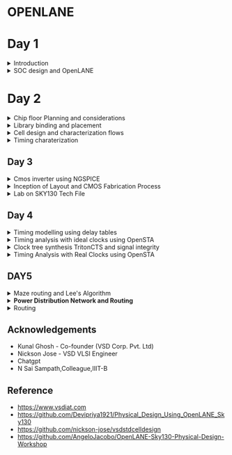 # OPENLANE
# Day 1

<details>
  <summary>
    Introduction
  </summary>
**RISC-V Architecture**

RISC-V is an open-source instruction set architecture (ISA) designed for use in computer processors. It's named after the five "RISC" principles: Reduced Instruction Set Computing. Unlike proprietary ISAs like x86 (used by Intel and AMD) and ARM (used by various companies, including Apple and Qualcomm), RISC-V is open and freely available for anyone to use, modify, and implement. So C program will compile into assembly language and then converted into binary format. This binary will execute on the layout itself.

RISC-V is a versatile and open ISA that has the potential to disrupt the semiconductor industry by democratizing processor design and enabling a wide range of applications. Its openness, simplicity, and flexibility make it an attractive choice for both industry professionals and educational institutions. 




**Simplified RTL2GDS flow**


![rtlflow](https://github.com/IIITB-ARUL/OPENLANE/assets/140998631/7aee3c43-cf1c-407b-83a0-f60aedbecfa3)

**Synthesis**- Synthesis translates the design RTL into circuits made out of components from standard cell library.Here the high level HDL code is converted into gatelevel netlist.Gatelevel netlist is the functional equivalent of RTL.

Example:

```
always @(posedge clk)
  if(c)
    q<=a;
  else
    q<=b;
```
The synthesization of the above verilog code is

![synthesis](https://github.com/IIITB-ARUL/OPENLANE/assets/140998631/7b9bc10f-6d91-4497-b9e7-f0e19733d117)

**Standard Cells**-These are the building blocks of the standard cell library.These are pre-designed, pre-characterized, and pre-verified collections of logic gates and flip-flops that can be used as building blocks for creating digital logic circuits.These are available in different sizes and different flavours  to accommodate different design requirements.

These cells have regulaar layout which has fixed height whereas the width is a discrete variable.Each cell has different models or views which are utilized by  the EDA tools.One of the views is liberty view which consists  of delay model,power model,etc.



![stdcell](https://github.com/IIITB-ARUL/OPENLANE/assets/140998631/3108e86e-741e-43c6-8f20-4260bfb168a7)





**Floor Planning**-The main obejective of floor planning is to plan silicon area and robust power distribution.Floorplanning sets the foundation for subsequent steps in the physical design process, such as placement and routing.
Floorplanning includes the allocation of input and output pads or pins, ensuring that they are accessible for external connections and follow design rules, such as avoiding signal contention.

**Macro Floor Planning**-Macro floorplanning focuses specifically on the placement and arrangement of large functional blocks or macros within the chip. Macros are predefined, often complex modules or IP blocks.

**Chip Floor Planning**-Chip floorplanning involves the placement of all components and functional blocks on the entire semiconductor chip, from the highest hierarchy down to the individual standard cells.

**Placement**-Placement involves determining the specific locations and orientations of all the individual components, such as standard cells, macros, I/O pads, and other functional blocks, within the semiconductor chip's layout.
Components has to be placed close to each other to reduce interconnect delay to enable successful routing.

*Gobal Placement*

Here components are positoned optimally.Cells may overlap and also can go offrows.

*Detailed Placement*

Here the positions are obtained form the positions achieved by the global placement and altered minimally.

**Clock tree synthesis**-Its primary purpose is to create a well-structured and efficient clock distribution network throughout the chip. The clock tree ensures that clock signals reach all the sequential elements (e.g., flip-flops) with minimal skew, jitter, and power consumption.
>clock source - roots,clock elements - leaves.


**Routing**-Routing is a fundamental step in the physical design of integrated circuits (ICs) that follows placement and is responsible for creating the physical connections between various components, such as standard cells, macros, and I/O pads, on the semiconductor chip. Routing aims to establish the pathways for both the signal and power/ground nets, ensuring that signals can flow correctly between different parts of the chip while adhering to design constraints and rules.

**Physical verification**-Physical verification, also known as design rule checking (DRC) and layout versus schematic (LVS) checking, is concerned with the correctness and manufacturability of the physical layout of the IC. It involves ensuring that the layout adheres to the design rules and constraints of the semiconductor fabrication process. 

**Timing verification**-Timing verification is concerned with the performance and functionality of the IC with respect to timing requirements. It ensures that the design meets specified timing constraints and operates correctly under various conditions. 

**Sign-off**-Sign-off involves a comprehensive set of checks, analyses, and reviews to ensure that the design meets all specifications, performance targets, and manufacturing requirements. 

**GDSII File  Generation**-Once the layout is verified and passes all checks, the final step is to generate the GDSII file format, which represents the complete physical layout of the chip. The GDSII file contains the geometric information necessary for fabrication, including the shapes, layers, masks, and other relevant details.

</details>



<details>
  <summary>
    SOC design and OpenLANE
  </summary>
  

**OpenLane and Strive chipsets**

OpenLane is an open-source digital ASIC (Application-Specific Integrated Circuit) design flow and toolchain that helps engineers and designers automate the process of designing and manufacturing custom integrated circuits. It is primarily used for creating semiconductor chips for various applications, such as microprocessors, memory chips, and custom ASICs.

![strivefamily](https://github.com/IIITB-ARUL/OPENLANE/assets/140998631/1e821aee-b987-4814-ad00-0d77c7689140)


**OpenLane ASIC Flow**

![olasicflow](https://github.com/IIITB-ARUL/OPENLANE/assets/140998631/bcc8a481-0fd8-49ff-819b-645db677e6b4)



**OpenLane Installation**

**Installation of dependencies**

```
sudo apt-get update
sudo apt-get upgrade
sudo apt install -y build-essential python3 python3-venv python3-pip make git
```

**Docker Installation**

```
sudo apt install apt-transport-https ca-certificates curl software-properties-common
curl -fsSL https://download.docker.com/linux/ubuntu/gpg | sudo gpg --dearmor -o /usr/share/keyrings/docker-archive-keyring.gpg

echo "deb [arch=amd64 signed-by=/usr/share/keyrings/docker-archive-keyring.gpg] https://download.docker.com/linux/ubuntu $(lsb_release -cs) stable" | sudo tee /etc/apt/sources.list.d/docker.list > /dev/null

sudo apt update
sudo apt install docker-ce docker-ce-cli containerd.io
sudo docker run hello-world

sudo groupadd docker
sudo usermod -aG docker $USER
sudo reboot 


# Check for installation
sudo docker run hello-world
```

**Installation of OpenLane**

```
cd $HOME
git clone https://github.com/The-OpenROAD-Project/OpenLane --recurse-submodules 
cd OpenLane
make
make test
cd /home/arulvignesh/OpenLane/designs/ci
cp -r * ../
```  

**Synthesis in OpenLane**

```
cd ~/OpenLane
make mount
./flow.tcl -interactive
package require openlane 0.9
prep -design picorv32a
run_synthesis

```

Synthesis statistics:

![reports](https://github.com/IIITB-ARUL/OPENLANE/assets/140998631/5ac46367-4731-4aa2-93cb-49f361b43bd1)



>Flop ratio = Number of D Flip flops/total Number of cells    =  1596/10104   = 0.1579

            
             


             
</details>




# Day 2

<details>
  <summary>
    Chip floor Planning and considerations
  </summary>

**Width and height of core and die**-Core is where the logic blocks are placed and this seats at the center of the die. The width and height depends on dimensions of each standard cells on the netlist. **Utilization factor is (area occupied by netlist)/(total area of the core)**. In practical scenario, utilization factor is 0.5 to 0.6. This is space occupied by netlist only, the remaining space is for routing and more additional cells. **Aspect ratio is (height)/(width)** of core, so only aspect ratio of 1 will produce a square core shape.

**Preplaced Cells**-These are reusable complex logicblocks or modules or IPs or macros that is already implemented (memory, clock-gating cell, mux, comparator...) . The placement on the core is user-defined and must be done before placement and routing (thus preplaced cells). The automated place and route tools will not be able to touch and move these preplaced cells so this must be very well defined

**Decoupling capacitors**-During a logic state change an increased demand on current behavior happens. Resistance in a non-idea circuit means there are multiple voltage drops betwen the supply and logic circuit.

>Noise Margin : voltages should be inside a logic margin value (NM_l or NM_h) do be detected as 0 or 1, respectively. Voltage drops can affect the result for the logic outcome (undefined region). Decoupling capacitors are placed next to the preplaced cells to prevent the voltage drops during transition.


![decap](https://github.com/IIITB-ARUL/Physical_design_using_OPENLANE/assets/140998631/2df18d9c-f43a-49f4-8703-1ca9e025ea62)



**Power Planning**-Power Planning Decoupling capactor for sourcing logic blocks with enough current is not feasible to be applied all over the chip but only on the critical elements (preplaced complex logicblocks). Large number of elements switching to logic 0 might cause ground bounce due to large amount of current that needs to be sink at the same time, and switcing to logic 1 might cause voltage droop due to not enough current from the powersource to source needed current of all elements. Ground bounce and voltage droop might cause the voltage to not be within the noise margin range. The solution is to have multiple powersource taps (power mesh) where elements can source current from the nearest VDD and sink current to the nearest VSS tap. This is the reason why most chips have multiple powersource pins.



**Pin placement**-Taking into account the inputs, outputs and preplaced cells, the netlist is defined (via VHDL/Verilog).
Normally input and output pins are placed at opposite sides of the core.
Pin placement also depends on where the logic blocks are placed - this requires a full understanding of the design.
The communication ("handshake") between frontend team (that defined the network connectivity) and backend team (that defines the pin placement) is also critical.
Clock ports are bigger in size, as the clock drives the flip flops and require more current/less resistance.



Floorplan envrionment variables or switches:

    FP_CORE_UTIL - floorplan core utilisation
    FP_ASPECT_RATIO - floorplan aspect ratio
    FP_CORE_MARGIN - Core to die margin area
    FP_IO_MODE - defines pin configurations (1 = equidistant/0 = not equidistant)
    FP_CORE_VMETAL - vertical metal layer
    FP_CORE_HMETAL - horizontal metal layer


![floorplan](https://github.com/IIITB-ARUL/Physical_design_using_OPENLANE/assets/140998631/fbd35697-9616-4dfe-b014-db930b7e1138)



**Lab**

**Run floorplan on OpenLane:** `% run_floorplan`


Floorplan envrionment variables or switches:

    FP_CORE_UTIL - floorplan core utilisation
    FP_ASPECT_RATIO - floorplan aspect ratio
    FP_CORE_MARGIN - Core to die margin area
    FP_IO_MODE - defines pin configurations (1 = equidistant/0 = not equidistant)
    FP_CORE_VMETAL - vertical metal layer
    FP_CORE_HMETAL - horizontal metal layer

 
**Check the results.** The output of this stage is `runs/[date]/results/floorplan/picorv32.def` which is a [design exchange format](https://teamvlsi.com/2020/08/def-file-in-vlsi-design-exchange.html), containing the die area and positions. 
```
...........
DESIGN picorv32a ;
UNITS DISTANCE MICRONS 1000 ;
DIEAREA ( 0 0 ) ( 660685 671405 ) ;
............
```
The die area here is in database units and 1 micron is equivalent to 1000 database units. **Thus area of the die is (660685/1000)microns\*(671405/1000)microns = 443587 microns squared.** 

**View the layout on magic**. Open def file using `magic`:  

```
magic -T /home/arulvignesh/OpenLane/vsdstdcelldesign/libs/sky130A.tech lef read tmp/merged.nom.lef def read results/floorplan/picorv32a.def &

```
![floorplan1](https://github.com/IIITB-ARUL/Physical_design_using_OPENLANE/assets/140998631/601facbc-1d47-4f34-9b93-2c7344326bf4)
![floorplan2](https://github.com/IIITB-ARUL/Physical_design_using_OPENLANE/assets/140998631/d079cbf6-7966-4366-8002-e2f99b30c7ad)
![floorplan](https://github.com/IIITB-ARUL/Physical_design_using_OPENLANE/assets/140998631/9a94d940-f61a-461c-abe2-b2a73fe8b450)

To center the view, press "s" to select whole die then press "v" to center the view. Point the cursor to a cell then press "s" to select it, zoom into it by pressing 'z". Type "what" in `tkcon` to display information of selected object. These objects might be IO pin, decap cell, or well taps as shown below.  


![floorplan3](https://github.com/IIITB-ARUL/Physical_design_using_OPENLANE/assets/140998631/818c9f05-993e-4a6c-aafa-9ba96a1a5899)

</details>
<details>
  <summary>
    Library binding and placement
  </summary>


**Placement**

First we need to bind the netlist with physical cells. We have shapes for OR, AND and every cell for pratice purpose. But in reality we dont have such shapes, we have give an physical dimensions like rectangles or squares weight and width. This information is given in libs and lefs. Now we place these cells in our design by initilaising it.

![placement1](https://github.com/IIITB-ARUL/Physical_design_using_OPENLANE/assets/140998631/0cb284b4-ecec-45f2-8d07-dae5ab220739)
![placement2](https://github.com/IIITB-ARUL/Physical_design_using_OPENLANE/assets/140998631/d2126daf-d80d-4583-9c8a-d0dfd382dc14)



**Optimization**

The next step is placement. Once we initial the design, the logic cells in netlist in its physical dimisoins is placed on the floorplan. Placement is perfomed in 2 stages:

Global Placement: Cells will be placed randomly in optimal positions which may not be legal and cells may overlap. Optimization is done through reduction of half parameter wire length. Detailed Placement: It alters the position of cells post global placement so as to legalise them. Legalisation of cells is important from timing point of view.

Optimization is stage where we estimate the lenght and capictance, based on that we add buffers. Ideally, Optimization is done for better timing.

![placement3](https://github.com/IIITB-ARUL/Physical_design_using_OPENLANE/assets/140998631/d3f85659-9c29-4df4-bf4d-89016cc08b80)


**Run placement:** `% run_placement`. This commmand is a wrapper which does global placement (performed by RePlace tool), Optimization (by Resier tool), and detailed placement (by OpenDP tool). It displays hundreds of iterations displaying HPWL and OVFL. The algorithm is said to be converging if the overflow is decreasing. It also checks the legality. 

**View the output of this stage**. The output of this stage is `runs/[date]/results/placement/picorv32a.placement.def.` To see actual layout after placement, open def file using `magic`:  

```
magic -T /home/arulvignesh/Openlane/vsdstdcelldesign/libs/sky130A.tech lef read tmp/merged.nom.lef def read results/placement/picorv32.def &
```
![placementOL](https://github.com/IIITB-ARUL/Physical_design_using_OPENLANE/assets/140998631/86cd041a-7df4-4730-829e-4bb8d4646fbe)

![placementOL1](https://github.com/IIITB-ARUL/Physical_design_using_OPENLANE/assets/140998631/a3289db5-185c-43ba-a36d-0e63682e6363)
![placementOL2](https://github.com/IIITB-ARUL/Physical_design_using_OPENLANE/assets/140998631/c9c5e61e-5675-4984-9b0f-ab283bc5e71e)


</details>

<details>
  <summary>
    Cell design and characterization flows
  </summary>

**Library Characterization:**
Of all RTL-to-GDSII stages, one common thing that the EDA tool always need is data from the library of gates which keeps all standards cells (and, or, buffer gates,...), macros, IPs, decaps, etc. Same cells might have different flavors inside the library (different sizes, delays, threshold voltage). Bigger cell sizes means bigger drive strength to drive longer and thicker wires. Bigger threshold voltage (due to bigger size) will take more time to switch(slower clock) than those with smaller threshold voltage.  

A single cell needs to go through the cell design flow. The inputs to make a single cell comes from the foundry Process Design Kits:
 - DRC & LVS Rules = tech files and poly subtrate paramters (CUSTOME LAYOUT COURSE)
 - SPICE Models  = Threshold, linear regions, saturation region equations with added foundry parameters. Including NMOS and PMOS parameteres (Ciruit Deisgn and Spice simulation Course)
 - User defined Spec = Cell height (separation between power and ground rail), Cell width (depends on drive strength), supply voltage, metal layer requirement (which metal layer the cell needs to work)

The library cell developer must adhere to the rules given on the inputs so that when the cell is used on a real design, there will be no errors. Next is design the library cell:
1. Design the circuit function (Output: circuit design language (CDL))
2. Model the pmos and nmos that meets input library requirement
3. Layout the design using Euler's path and sticky diagram to produce best area. This can be done on `magic` layout tool.The outputs are:
   - GDSII (layout file)
   - LEF (defines the width and height of cell)
   - extract spice netlist .cir (parasitics of each element of cell: resistance, capacitance)
 Afte design is characterization using GUNA software, where the outputs are timing, noise, and power characterization.

</details>
<details>
  <summary>
    Timing charaterization
  </summary>


  ### Timing characterisation

In standard cell characterisation, One of the classification of libs is timing characterisation.

Timing defintion | Value
------------ | -------------
slew_low_rise_thr  | 20% value
slew_high_rise_thr |  80% value
slew_low_fall_thr | 20% value
slew_high_fall_thr | 80% value
in_rise_thr | 50% value
in_fall_thr | 50% value
out_rise_thr | 50% value
out_fall_thr | 50% value

### Propagation Delay and Transition Time

#### Propagation Delay:
The time difference between when the transitional input reaches 50% of its final value and when the output reaches 50% of its final value. Poor choice of threshold values lead to negative delay values. Even thought you have taken good threshold values, sometimes depending upon how good or bad the slew, the dealy might be still +ve or -ve.

```
Propagation delay = time(out_thr) - time(in_thr)
```
#### Transition Time:

The time it takes the signal to move between states is the transition time , where the time is measured between 10% and 90% or 20% to 80% of the signal levels.

```
Rise transition time = time(slew_high_rise_thr) - time (slew_low_rise_thr)

Low transition time = time(slew_high_fall_thr) - time (slew_low_fall_thr)
```


</details>

## Day 3
<details>
  <summary>
    Cmos inverter using NGSPICE
  </summary>


 Configurations on OpenLANE can be changed on the flight. For example, to change IO_mode to be not equidistant, use `% set ::env(FP_IO_MODE) 2;` on OpenLANE. The IO pins will not be equidistant on mode 2 (default of 1). Run floorplan again via `% run_floorplan` and view the def layout on magic. However, changing the configuration on the fly will not change the `runs/config.tcl`, the configuration will only be available on the current session. To echo current value of variable: `echo $::env(FP_IO_MODE)`


### Designing a Library Cell:
1. SPICE deck = component connectivity (basically a netlist) of the CMOS inverter.
2. SPICE deck values = value for W/L (0.375u/0.25u means width is 375nm and lengthis 250nm). PMOS should be wider in width(2x or 3x) than NMOS. The gate and supply voltages are normally a multiple of length (in the example, gate voltage can be 2.5V)  
3. Add nodes to surround each component and name it. This will be used in SPICE to identify a component.    

**Notes:**
 - Width is the length of source and drain. Length is the distance between source and drain
 - PMOS' hole carrier is slower than NMOS' electron carrier mobility, so to match the rise and fall time PMOS must be thicker (less resistance thus higher mobility) than NMOS  
 - A good refresher on MOSFETS and CMOS [is this video](https://www.youtube.com/watch?v=oSrUsM0hoPs) and [this site.](http://courseware.ee.calpoly.edu/~dbraun/courses/ee307/F02/02_Shelley/Section2_BasilShelley.htm)

### SPICE Deck Netlist Description:  

![cmos](https://github.com/IIITB-ARUL/Physical_design_using_OPENLANE/assets/140998631/f4353e82-90e6-42c7-b778-e234674dd365)

**Notes:**
 - Syntax for the PMOS and NMOS descriptiom:
     - `[component name] [drain] [gate] [source] [substrate] [transistor type] W=[width] L=[length]`
 - All components are described based on nodes and its values
 - `.op` is the start of SPICE simulation operation where Vin will be sweep from 0 to 2.5 with 0.5 steps
 - `tsmc_025um_model.mod` is the model file containing the technological parameters for the 0.25um NMOS and PMOS
The steps to simulate in SPICE:
```
source [filename].cir
run
setplot 
dc1 
plot out vs in 
```  

### SPICE Analysis for Switching Threshold and Propagation Delay:
CMOS robustness depends on:  

1. Switching threshold = Vin is equal to Vout. This the point where both PMOS and NMOS is in saturation or kind of turned on, and leakage current is high. If PMOS is thicker than NMOS, the CMOS will have higher switching threshold (1.2V vs 1V) while threshold will be lower when NMOS becomes thicker.

2. Propagation delay = rise or fall delay

DC transfer analysis is used for finding switching threshold. SPICE DC analysis below uses DC input of 2.5V. Simulation operation is DC sweep from 0V to 2.5V by 0.05V steps:
```
Vin in 0 2.5
*** Simulation Command ***
.op
.dc Vin 0 2.5 0.05
```  
Below is the result of SPICE simulation for DC analysis, the line intersection is the switching threshold:  

![cmos1](https://github.com/IIITB-ARUL/Physical_design_using_OPENLANE/assets/140998631/e1a3308c-d13f-4d81-a143-8aacb7756c0d)




Meanwhile, transient analysis is used for finding propagation delay. SPICE transient analysis uses pulse input: 
1. starts at 0V
2. ends at 2.5V
3. starts at time 0
4. rise time of 10ps
5. fall time of 10ps
6. pulse-width of 1ns
7. period of 2ns  

![cmos2](https://github.com/IIITB-ARUL/Physical_design_using_OPENLANE/assets/140998631/a63347c5-75d4-49e9-af26-db8fa98bce28)

The simulation operation has 10ps step and ends at 4ns:  

```
Vin in 0 0 pulse 0 2.5 0 10p 10p 1n 2n 
*** Simulation Command ***
.op
.tran 10p 4n
```  
Below is the result of SPICE simulation for transient analysis:

![cmos3](https://github.com/IIITB-ARUL/Physical_design_using_OPENLANE/assets/140998631/a42e7ef4-f5c2-4718-985f-a2fb4ad1dddf)

























</details>


<details>
  <summary>
Inception of Layout and CMOS Fabrication Process  </summary>














 ### CMOS Fabrication Process (16-Mask CMOS Process):  
 **1. Selecting a substrate** = Layer where the IC is fabricated. Most commonly used is P-type substrate  
 **2. Creating active region for transistor** = Separate the transistor regions using SiO2 as isolation
  - Mask 1 = Covers the photoresist layer that must not be etched away (protects the two transistor active regions)
  - Photoresist layer = Can be etched away via UV light  
  - Si3N4 layer = Protection layer to prevent SiO2 layer to grow during oxidation (oxidation furnace)  
  - SiO2 layer = Grows during oxidation (LOCOS = Local Oxidation of Silicon) and will act as isolation regions between transistors or active regions  
  
![cmos4](https://github.com/IIITB-ARUL/Physical_design_using_OPENLANE/assets/140998631/6d201027-5edb-42fb-b559-a59b9d2d10a4)

 **3. N-Well and P-Well Fabrication** = Fabricate the substrate needed by PMOS (N-Well) and NMOS (P-Well)  
  - Phosporus (5 valence electron) is used to form N-well  
  - Boron (3 valence electron) is used to form P-Well.  
  - Mask 2 protects the N-Well (PMOS side) while P-Well (NMOS side) is being fabricated then Mask 3 while N-Well (PMOS side) is being fabricated
   
![cmos5](https://github.com/IIITB-ARUL/Physical_design_using_OPENLANE/assets/140998631/3cb7d833-3002-41de-8885-a1b9990a0106)

 **4. Formation of Gate** = Gate fabrication affects threshold voltage. Factors affecting threshold voltage includes:    
 
![cmos6](https://github.com/IIITB-ARUL/Physical_design_using_OPENLANE/assets/140998631/08192c17-df5a-4513-95fe-b42ba36b3622)

Main parameters are:
  - Doping Concentration = Controlled by ion implantation (Mask 4 for Boron implantation in NMOS P-Well and Mask 5 for Arsenic implantation in PMOS N-Well)
  - Oxide capacitance = Controlled by oxide thickness  (SiO2 layer is removed then rebuilt to the desire thickness)  
  
 Mask 6 is for gate formation using polysilicon layer.
 
![cmos7](https://github.com/IIITB-ARUL/Physical_design_using_OPENLANE/assets/140998631/49de0092-8946-4db6-a98a-daeedaa8b8ff)
**5. Lightly Doped Drain formation** = Before forming the source and drain layer, lightly doped impurity is added: 
 - Mask 7 for N- implantation (lightly doped N-type) for NMOS 
 - Mask 8 for P- implantation (lightly doped P-type) for PMOS.  
Heavily doped impurity (N+ for NMOS and P+ for PMOS) is for the actual source and drain but the lightly doped impurity will help maintain spacing between the source and drain and prevent hot electron effect and short channel effect. 

![cmos8](https://github.com/IIITB-ARUL/Physical_design_using_OPENLANE/assets/140998631/8a54d16a-43ba-4262-87a7-3cf575fe35bc)
**6. Source and Drain Formation** = Mask 9 is for N+ implantation and Mask 10 for P+ implantation  
 - Channeling is when implantations dig too deep into substrate so add screen oxide before implantation
 - The side-wall spacers maintains the N-/P- while implanting the N+/P+    
 
![cmos9](https://github.com/IIITB-ARUL/Physical_design_using_OPENLANE/assets/140998631/edf6646a-79d2-4d44-88b6-3af86d69938e)

**7. Form Contacts and Interconnects** =  TiN is for local interconnections and also for bringing contacts to the top. TiS2 is for the contact to the actual Drain-Gate-Source. Mask 11 is for etching off the TiN interconnect for the first layer contact. 

![cmos10](https://github.com/IIITB-ARUL/Physical_design_using_OPENLANE/assets/140998631/7a631789-8398-4328-9224-6f5b8dced37d)

**8. Higher Level Metal Formation** = We need to planarize first the layer via CMP before adding a metal interconnect. Aluminum contact is used to connect the lower contact to higher metal layer. Process is repeated until the contact reached the outermost layer.
 - Mask 12 is for first contact hole
 - Mask 13 is for first Aluminum contact layer
 - Mask 14 is for second contact hole
 - Mask 15 is for second Aluminum contact layer. Mask 16 is for making contact to topmost layer. 
 
![cmos11](https://github.com/IIITB-ARUL/Physical_design_using_OPENLANE/assets/140998631/32e288b1-ecd8-4891-9391-71181b8e07f9)























  
</details>


<details>
  <summary>
Lab on SKY130 Tech File
  </summary>





### Layout and Metal Layers:

When polysilicon crosses N-diffusion/P-diffusion (diffusion is also called implantation), then an NMOS/PMOS is created. [Explained here](https://electronics.stackexchange.com/questions/223973/why-diffusions-in-cmos-cad-tool-magic-is-continuous) is the reason why the diffusion layer of source and drain "seems" to be connected under the polysilicon (diffusion layer for source and drain supposedly be separated).


The first layer is local-interconnect layer or local-i then metal 1 to 5. [Here is the process stack diagram](https://skywater-pdk.readthedocs.io/en/main/rules/assumptions.html) of sky130nm PDK. Metal 1 is for Power and Ground lines. `Nsubstratecontact` connects the N-well to locali. `licon` connects the locali to metal1.Locali is for local connections of cells. 

The layer hierarchy for NMOS is: Psubstrate -> Psubstrate Diffusion (psd) -> Psubstrate Contact (psc) -> Local-interconnect (li) -> Mcon -> Metal1. For poly: Poly -> Polycontact -> Locali. P-substrate diffusion an N-substrate diffusion is also referred to as P-tap and N-tap. 

The output of the layout is the LEF file. [LEF (Library Exchange Format)](https://teamvlsi.com/2020/05/lef-lef-file-in-asic-design.html) is used by the router tool in PnR design to get the location of standard cells pins to route them properly. So it is basically the abstract form of layout of a standard cell. `picorv32a/runs/[DATE]/tmp` contains the merged lef files (cell LEF and tech LEF). Notice how metal layer directon (horizontal or vertical) is alternating. Also, metal layer width and thickness is increasing. 

### Magic Commands:  
- Left click = lower-left corner of box  
- Right click = upper-right corner of box  
- "z" = zoom in, "Z" = zoom out, "ctrl + z" = zoom into the box 
- Middle click on empty area will turn the box into empty (similar to erasing it)
- "s" three times will select all geometries electrically connected to each other  
- `:box` = display parameters of selected box  
- `:grid` 0.5um 0.5um = turn on/off and set grid   
- `:snap user` = snap based on current grid  
- `:help snap` = display help for command  
- `:drc style drc(full)` = use all DRC when doing DRC checking
- `:paint poly` = paint "poly" to current box
- `:drc why` = show drc violation inside selected area (white dots are DRC violations )
- `:erase poly` = delete poly inside the box
- `:select area` = select all geometries inside the box
- `:copy n 30` = copy selected geometries to North by 30 grid steps
- `:move n 1` = move selected geometries to North by 1 step ("." to move more, "u" to undo)  
- `: select cell _08555_` = select a particular cell instance (e.g. cell \_08555_ which can be searched in the DEF file)
- `:cellname allcells` = list all cells in the layout
- `:cellname exists sky130_fd_sc_hd__xor3_4` = check if a cell exists 
- `:drc why` = show DRC violation and also the DRC name which can be referenced from [Sky130 PDK Periphery Rules](https://skywater-pdk.readthedocs.io/en/main/rules/periphery.html#rules-periphery--page-root).



### Lab - Slew Rate and Propagation Delay Characterization:

The task is to characterize a sample inverter cell by its slew rate and propagation delay.  



 View the mag file using magic `magic -T sky130A.tech sky130_inv.mag &`:  
 
 
![magiclayout](https://github.com/IIITB-ARUL/Physical_design_using_OPENLANE/assets/140998631/23f7ab5f-e1f2-4e45-afa3-d593265d2981)


 Make an extract file `.ext` by typing `extract all` in the tkon terminal. 
 Extract the `.spice` file from this ext file by typing `ext2spice cthresh 0 rthresh 0` then `ext2spice` in the tcon terminal.  


We then modify the spice file to be able to plot a transient response:

```
* SPICE3 file created from sky130_inv.ext - technology: sky130A

.option scale=0.01u
.include ./libs/pshort.lib
.include ./libs/nshort.lib

//.subckt sky130_inv A Y VPWR VGND
M1000 Y A VGND VGND nshort_model.0 w=35 l=23
+  ad=1.44n pd=0.152m as=1.37n ps=0.148m
M1001 Y A VPWR VPWR pshort_model.0 w=37 l=23
+  ad=1.44n pd=0.152m as=1.52n ps=0.156m

VDD VPWR 0 3.3V
VSS VGND 0 0V
Va A VGND PULSE(0V 3.3V 0 0.1ns 0.1ns 2ns 4ns)

C0 A VPWR 0.0774f
C1 VPWR Y 0.117f
C2 A Y 0.0754f
C3 Y VGND 2f
C4 A VGND 0.45f
C5 VPWR VGND 0.781f
//.ends

.tran 1n 20n
.control
run
.endc
.end
```  

Open the spice file by typing `ngspice sky130A_inv.spice`. Generate a graph using `plot y vs time a` :  


![ngspice1](https://github.com/IIITB-ARUL/Physical_design_using_OPENLANE/assets/140998631/240baa41-403e-4033-810a-3a51a54c8362)


![ngspice2](https://github.com/IIITB-ARUL/Physical_design_using_OPENLANE/assets/140998631/ca26218f-111a-4678-a71a-880cae1ff4b2)



Using this transient response, we will now characterize the cell's slew rate and propagation delay:  
- Rise Transition [output transition time from 20%(0.66V) to 80%(2.64V)]:
    - **Tr_r = 2.19981ns - 2.15739ns = 0.04242 ns**  


- Fall Transition [output transition time from 80%(2.64V) to 20%(0.66V)]:
   - **Tr_f = 4.0672ns - 4.04007ns = 0.02713ns**   


- Rise Delay [delay between 50%(1.65V) of input to 50%(1.65V) of output]:
   - **D_r = 2.18197ns - 2.15003ns = 0.03194ns**   


- Fall Delay [delay between 50%(1.65V) of input to 50%(1.65V) of output]:
   - **D_f = 4.05364ns - 4.05001ns =0.00363ns**  
  


DRC Challenges
==============

Under this section, we will go over

- In-depth overview of Magic's DRC engine
- Introduction to Google/Skywater DRC rules
- Lab : Warm-up exercise : Fixing a simple rule error
- Lab : Main exercie : Fixing or create a complex error

Introdution to Magic and Skywater PDK
====================================
For running the DRC we need to have an understanding of the technology node we are working on. For this one can refer the following

- Magic --> [link]([https://www.github.com](http://opencircuitdesign.com/magic/))
- Skywater PDK 
- Github Repo for Skywater PDK --> [github](https://github.com/google/skywater-pdk)

Lab Setup
========

- Setup to view the layouts
- For extracting and generating views, Google/skywater repo files were built with Magic
- Technology file dependency is more for any layout. hence, this file is created first.
- Since, Pdk is still under development, there are some unfinished tech files and these are packaged for magic along with lab exercise layout and bunch of stuff into the tar ball
```
wget http://opencircuitdesign.com/open_pdks/archive/drc_tests.tgz
```
- Once we have downloaded the archive in the home directory, we extract it to get the lab .mag files
- There is a hidden file ``.magicrc`` which directs to the various resources for the lab work ahead.

MAGIC
=====

- Run Magic.For better graphic use, the command belwo is used:
```
magic -d XR
```


- Other way to load it is by defining the name while running magic.
```
magic -d XR <file_name>.mag
```

- We will open up met3.mag
- We see multiple independent example metal layouts with some DRC errors. We can refer these errors in the the Skywater PDK design rules which are flageed in the DRC engine.
- We can make a frame around a metal region and in command window write drc why --> this gives us the DRC violated.
![image](https://github.com/akul-star/Advanced-Physical-Design/assets/75561390/64ced32f-ff4b-49a0-87d7-de23971032ec)


- Magic uses a lot of derived layers. To see these layers we can make a large box area and use following commands to see metal cut
```
cif see VIA2
```
LAB
===

**Exercise-1**
- Load the poly.mag
- Check the drc violation for poly.9
- Refer the error using skywater pdk design rules
   - We find that distance between regular polysilicon & poly resistor should be 22um but it is showing 17um and still no errors . We should go to sky130A.tech file and modify as follows to detect this error.
- In line this,
```
*******************************************************
spacing npres *nsd 480 touching_illegal \
	"poly.resistor spacing to N-tap < %d (poly.9)"
*******************************************************
```
- Edit as shown.
```
*******************************************************
spacing npres allpolynonres 480 touching_illegal \
	"poly.resistor spacing to N-tap < %d (poly.9)"
*******************************************************
```

- Now the second edit. In line this.
```
*******************************************************
spacing xhrpoly,uhrpoly,xpc alldiff 480 touching_illegal \
	"xhrpoly/uhrpoly resistor spacing to diffusion < %d (poly.9)"
*******************************************************
```
- Edit as shown.

```
*******************************************************
spacing xhrpoly,uhrpoly,xpc allpolynonres 480 touching_illegal \
	"xhrpoly/uhrpoly resistor spacing to diffusion < %d (poly.9)"
*******************************************************
```
- After this, we tech load ``sky130.tech`` file and execute ``drc check``

![image](https://github.com/akul-star/Advanced-Physical-Design/assets/75561390/baacdb4a-831c-4cc4-aad1-12e46bba55e9)

- We can select poly.9 and ``run drc`` why to check for errors. Now it fine.
![image](https://github.com/akul-star/Advanced-Physical-Design/assets/75561390/f65ef446-ab80-46d2-9c38-32c9f590324c)


  
</details>



## Day 4

<details>
  <summary>
    Timing modelling using delay tables
  </summary>



To run previous flow, add tag to prep design:
```
prep -design picorv32a -tag [date]
```
**Extracting the LEF File:**
PnR tool does not need all informations from the `.mag` file like the logic part but only PnR boundaries, power/ground ports, and input/output ports. This is what a [LEF file](https://teamvlsi.com/2020/05/lef-lef-file-in-asic-design.html) actually contains. So the next step is to extract the LEF file from Magic. But first, we need to follow guidelines of the PnR tool for the standard cells:
 - The input and output ports lies on the intersection of the horizontal and vertical tracks (ensure the routes can reach that ports). 
 - The width of the standard cell must be odd multiple of the tracks horizontal pitch and height must be odd multiples of tracks vertical pitch   
 
 To check these guidelines, we need to change the grid of Magic to match the actual metal tracks. The `cd .volare/sky130A/libs.tech/openlane/sky130_fd_sc_hd/tracks.info` contains those metal informations.   


 The file consists of 

```
  li1 X 0.23 0.46  //0.46um is the width  
  li1 Y 0.17 0.34  //0.34um is the height 
  met1 X 0.17 0.34
  met1 Y 0.17 0.34
  met2 X 0.23 0.46
  met2 Y 0.23 0.46
  met3 X 0.34 0.68
  met3 Y 0.34 0.68
  met4 X 0.46 0.92
  met4 Y 0.46 0.92
  met5 X 1.70 3.40
  met5 Y 1.70 3.40
```
1. Use `grid` command inside the tkon terminal to match the tracks informations:
```
 grid 0.46um 0.34um 0.23um 0.17um 
````

![grid1](https://github.com/IIITB-ARUL/Physical_design_using_OPENLANE/assets/140998631/5fd75363-a233-40c0-9bb5-9801768326aa)



### Delay Table:  

In order to avoid large skew between endpoints of a clock tree (signal arrives at different point in time):
 - Buffers on the same level must have same capacitive load to ensure same timing delay or latency on the same level. 
 - Buffers on the same level must also be the same size (different buffer sizes -> different W/L ratio -> different resistance -> different RC constant -> different delay).    
 
 ![image](https://user-images.githubusercontent.com/87559347/188773408-e503023f-0288-4993-a68a-5f20bccb886c.png)


Buffers on different level will have different capacitive load and buffer size but as long as they are the same load and size on the same level, the total delay for each clock tree path will be the same thus skew will remain zero. **This means different levels will have varying input transition and output capacitive load and thus varying delay.** 

Delay tables are used to capture the timing model of each cell and is included inside the liberty file. The main factor in delay is the output slew. The output slew in turn depends on **capacitive load** and **input slew**. The input slew is a function of previous buffer's output cap load and input slew and it also has its own transition delay table.

![image](https://user-images.githubusercontent.com/87559347/188783693-423bd170-dd0b-4f2f-9652-8fae9418df31.png)

Notice how skew is zero since delay for both clock path is x9'+y15.


  
</details>



<details>
  <summary>
    Timing analysis with ideal clocks using OpenSTA
  </summary>



 ### Timing Analysis (Pre-Layout STA using Ideal Clocks):
Pre-layout STA will not yet include effects of clock buffers and net-delay due to RC parasitics (wire delay will be derived from PDK library wire model).    
![image](https://user-images.githubusercontent.com/87559347/189510818-050c6b22-a319-4969-a23e-c82c57ebd4ff.png)  

Setup timing analysis equation is:  
```
Θ < T - S - SU
```  

- Θ =  Combinational delay which includes clk to Q delay of launch flop and internal propagation delay of all gates between launch and capture flop  
- T = Time period, also called the required time
- S = Setup time. As demonstrated below, signal must settle on the middle (input of Mux 2) before clock tansists to 1 so the delay due to Mux 1 must be considered, this delay is the setup time. 
![image](https://user-images.githubusercontent.com/87559347/189511212-8e1ea86f-b2d6-4a68-9948-7d9999087886.png)
- SU = Setup uncertainty due to jitter which is temporary variation of clock period. This is due to non-idealities of PLL/clock source.

  

Pre-Layout STA with OpenSTA:
STA can either be **single corner** which only uses the `LIB_TYPICAL` library which is the one used in pre-layout(pos-synthesis) STA or **multicorner** which uses `LIB_SLOWEST`(setup analysis, high temp low voltage),`LIB_FASTEST`(hold analysis, low temp high voltage), and `LIB_TYPICAL` libraries. 

1. Run STA engine using OpenROAD (which in turn calls OpenSTA): run OpenROAD first then source `/openlane/scripts/openroad/sta.tcl` which contains the OpenROAD commands for single corner STA. This file also contains the path to the [SDC file](https://teamvlsi.com/2020/05/sdc-synopsys-design-constraint-file-in.html) which specifies the actual timing constraints of the design. 
![image](https://user-images.githubusercontent.com/87559347/189568030-f442a238-21e8-4fc1-b5d0-22de00b11af9.png)
The result of running STA in OpenROAD will be exactly the same as the log result of STA after running `run_synthesis` inside OpenLane. Observe the delay:
![image](https://user-images.githubusercontent.com/87559347/189686801-46a9fb96-9be6-40c7-b62a-da3160489cb0.png)

2. To reduce negative slack, focus on large delays. Notice how net `_02682_` has big fanout of 5. Use `report_net -connections _02682_` to display connections. First thing we can do is to go back to OpenLane and reduce fanouts by `set ::env(SYNTH_MAX_FANOUT) 4` then `run_synthesis` again. As shown below, wns is reduced from -1.35ns to -0.82ns.  
![image](https://user-images.githubusercontent.com/87559347/189788023-9f6d85a9-a769-4b54-b156-2fa7b8980178.png)

3. To further reduce the negative slack, we can also try upsizing the cell with high fanout so bigger driver will be used. High fanout results in high load cap which then results in high delay. But since we cannot change the load cap, we can just change the cell size to better drive that large cap load for less delay. As shown below, cell `_41882_` has a high cap load of 0.04nF and this causes a large delay due to `buf_1` not having enough drive strength to drive that high cap load. We can try upsizing the `buf_1` to `buf_4` (listed on the used liberty files are all cells which you can choose) inside OpenSTA: `replace_cell _41882_ sky130_fd_sc_hd__buf_4` 
![image](https://user-images.githubusercontent.com/87559347/189793281-6acff965-b4d1-48a8-a6c3-17d312f901a2.png)

This can be done iteratively until desired slack is reached, this is called timing ECO (Engineering Change Order). To extract the modified verilog netlist: `write_verilog designs/picorv32a/runs/RUN_2022.09.14_05.18.35/results/synthesis/picorv32.v`. Beware that upsizing the cell will naturally increase core size. 

### Summary of OpenSTA Commands:  
```
report_net -connections _02682_
replace_cell _41882_ sky130_fd_sc_hd__buf_4`
report_checks -fields {cap slew nets} -digits 4
report_checks -from _18671_ -to _18739_ -fields {cap slew nets} -digits 4
report_wns
report_tns
report_worst_slack -max
write_verilog designs/picorv32a/runs/RUN_2022.09.14_05.18.35/results/synthesis/picorv32.v
```
</details>


<details>
      <summary> Clock tree synthesis TritonCTS and signal integrity </summary>

---

Clock Tree Synthesis (CTS) plays a vital role in the creation of integrated circuits (ICs), particularly in the realm of digital electronics, where precise timing is of utmost importance. CTS involves the establishment of an organized network or structure of pathways for distributing the clock signal within the IC. This meticulous process guarantees that the clock signal effectively reaches all the sequential components, such as flip-flops and registers, in a synchronized and punctual fashion.

It can be implemeted in various ways and the choice of the specific technique depends on the design requirements, constraints, and goals.
Some of the different types of approches to clock tree synthesis are:

- Balanced Tree CTS: The clock signal is spread out evenly, like branches of a tree. This helps ensure that all parts of the chip get the clock at about the same time, reducing timing problems. It's a straightforward method, but it might not save as much power as other methods.
- H-tree CTS: It is like a tree shape with the letter "H." It's great for spreading out clock signals across big chips. This tree structure helps make sure the timing is good and saves power, especially in large areas of the chip.
- Star CTS: In a star CTS, the clock signal is distributed from a single central point (like a star) to all the flip-flops. This approach simplifies clock distribution and minimizes clock skew but may require a higher number of buffers near the source.
- Mesh CTS: In a mesh CTS, clock wires are arranged in a mesh-like grid pattern, and each flip-flop is connected to the nearest available clock wire. It is often used in highly regular and structured designs, such as memory arrays. Mesh CTS can offer a balance between simplicity and skew minimization.
- Adaptive CTS: Adaptive CTS techniques adjust the clock tree structure dynamically based on the timing and congestion constraints of the design. This approach allows for greater flexibility and adaptability in meeting design goals but may be more complex to implement.

Crosstalk in VLSI
=================

Crosstalk in VLSI refers to unwanted interference or coupling between adjacent conductive traces or wires on an integrated circuit (IC) or chip. It occurs when the electrical signals on one wire influence or disrupt the signals on neighboring wires.Uncontrolled crosstalk can lead to data corruption, timing violations, and increased power consumption. Mitigation: VLSI designers employ various techniques to mitigate crosstalk, such as optimizing layout and routing, using appropriate shielding, implementing proper clock distribution strategies, and utilizing clock gating to reduce dynamic power consumption when logic is idle

Clock net sheilding in VLSI
===========================

Clock net shielding in VLSI refers to a technique used to protect the clock signal from interference or crosstalk. The clock signal is critical for synchronizing the operations of various components on a chip, and any interference can lead to timing issues and performance problems.
VLSI designers may use shielding techniques to isolate the clock network from other signals, reducing the risk of interference. This can include dedicated clock routing layers, clock tree synthesis algorithms, and buffer insertion to manage clock distribution more effectively.
VLSI designs often have multiple clock domains. Shielding and proper clock gating help ensure that clock signals do not propagate between domains, avoiding metastability issues and maintaining synchronization.

CTS LAB
=======
The below command is used to run CTS in OpenLANE.
```
run_cts
```


![runcts](https://github.com/IIITB-ARUL/Physical_design_using_OPENLANE/assets/140998631/b3c19a9c-088b-4167-a6c3-5b2dd49c740a)


![sta](https://github.com/IIITB-ARUL/Physical_design_using_OPENLANE/assets/140998631/c51c4500-6c15-4fe8-8e73-ecc66fe3fced)

![log1](https://github.com/IIITB-ARUL/Physical_design_using_OPENLANE/assets/140998631/21c7571e-857f-409e-8d0e-333804a1f588)
![sta2](https://github.com/IIITB-ARUL/Physical_design_using_OPENLANE/assets/140998631/b25e6ac0-8edb-4455-9ef7-afe5d407747d)

After CTS run, my slack values are ``setup:12.36, Hold:0.38``
Here also both values are not violating.


</details>



<details>

<summary> Timing Analysis with Real Clocks using OpenSTA </summary>

***Setup Timing Analysis using Real Clocks***
- Analyzing setup time is a crucial element of designing digital circuits, especially in synchronous digital systems.
- It pertains to the duration during which a signal must remain steady and valid prior to the arrival of the clock edge.
- Guaranteeing the fulfillment of setup time prerequisites is vital for averting data errors and securing the correct functioning of the digital circuit.

![image](https://github.com/Shant1R/Advanced-Physical-Design-using-Openlane/assets/59409568/773db2c6-a1c5-4d7e-a92f-a2a43602c6bc)


- To ensure the setup time requirements are met we need to make sure of some things:
  - Selecting proper Filp flops or latches.
  - Optimize combinational logic
  - Clock Skew Analysis
  - Timing constraints

- Meeting setup time requrirements is cruical for a good digital circuit operation. If not done can result in data errors and multifunctioning of the circuit.

***Holding Timing Analysis using Real Clock***
- Analysis of hold time is an equally vital component of digital circuit design, especially in synchronous systems.
- It concerns the minimum duration during which a data input (D) needs to maintain its stability and validity after the clock edge before any changes can occur.
- Ensuring that hold time requirements are met is essential to prevent data corruption and ensure the proper operation of digital circuits.

![image](https://github.com/Shant1R/Advanced-Physical-Design-using-Openlane/assets/59409568/7a6c57f6-5307-4aea-9324-626f6c665268)

***LAB Continued***

```bash
openroad
read_lef /home/arulvignesh/OpenLane/designs/picorv32a/runs/RUN_2023.09.18_17.33.42/tmp/merged.nom.lef 
read_def /home/arulvignesh/OpenLane/designs/picorv32a/runs/RUN_2023.09.18_17.33.42/results/cts/picorv32.def 
read_verilog /home/arulvignesh/OpenLane/designs/picorv32a/runs/RUN_2023.09.18_17.33.42/results/synthesis/picorv32.v
write_db pico_cts.db
read_db pico_cts.db
read_verilog /home/arulvignesh/OpenLane/designs/picorv32a/runs/RUN_2023.09.18_17.33.42/results/synthesis/picorv32.v
link_design picorv32
read_liberty $::env(LIB_SYNTH_COMPLETE)
read_sdc /home/arulvignesh/OpenLane/designs/picorv32a/src/my_base.sdc
set_propagated_clock (all_clocks)
report_checks -path_delay min_max -format full_clock_expanded -digits 4
```

- Since, clock is propagated, from this stage, we do timing analysis with real clocks. From now post cts analysis is performed by operoad within the openlane flow

- *Hold Slack*
![slack1](https://github.com/IIITB-ARUL/Physical_design_using_OPENLANE/assets/140998631/8220d016-c91f-4130-b693-b80d97eda31f)


- *Setup Slack*

![slack2](https://github.com/IIITB-ARUL/Physical_design_using_OPENLANE/assets/140998631/9759f8bb-769d-435a-ba95-6ae994cf1ae6)

 
</details>


## DAY5 
<details>
      <summary> Maze routing and Lee's Algorithm </summary>

---
Routing is the process of establishing a physical connection between two pins. Algorithms designed for routing take source and target pins and aim to find the most efficient path between them, ensuring a valid connection exists.

The Maze Routing algorithm, such as the Lee algorithm, is one approach for solving routing problems.Here a grid similar to the one created during cell customization is utilized for routing purposes.
The Lee algorithm starts with two designated points, the source and target, and leverages the routing grid to identify the shortest or optimal route between them.

Lee's Algorithm has its limitations. It can be time consuming when dealing with millions of pins.It essentially constructs a maze and then numbers its cells from the source to the target. here are alternative algorithms that address similar routing challenges.

Here in this case he shortest path is one that follows a steady increment of one.There might be multiple paths, but the best path that the tool will choose is one with less bends.The route should not be diagonal and must not overlap an obstruction such as macros. The Lee algorithm prioritizes selecting the best path, typically favoring L-shaped routes over zigzags. If no L-shaped paths are available, it may resort to zigzag routes. This approach is particularly valuable for global routing tasks.

This algorithm however has high run time and consume a lot of memory thus more optimized routing algorithm is preferred .

![image](https://github.com/akul-star/Advanced-Physical-Design/assets/75561390/4ab58f1b-3999-42ff-b722-f30ac2bcda45)

Design Rule Check
==================

Design rule checks are physical checks of metal width, pitch and spacing requirement for the different layers which depend on different technology nodes.It verifies whether a design meets the predefined process technology rules given by the foundry for its manufacturing.

The layout of a design must be in accordance with a set of predefined technology rules given by the foundry for manufacturability. After completion of the layout and its physical connection, an automatic program will check each and every polygon in the design against these design rules and report any violations.

![image](https://github.com/akul-star/Advanced-Physical-Design/assets/75561390/90753419-6485-48ab-9da4-84cfa30318f3)


</details>






<details>

<summary><strong> Power Distribution Network and Routing </strong></summary>

- Unlike the general ASIC flow, Power Distribution Network generation is not a part of floorplan run in OpenLANE. PDN must be generated after CTS and post-CTS STA analyses:
- We can check whether PDN has been created or no by check the current def environment variable:  ``` echo $::env(CURRENT_DEF) ```

```bash
gen_pdn
```


- log file generated


- gen_pdn Generates the power distribution network.

- The power distribution network has to take the design_cts.def as the input def file.

- Power rings,strapes and rails are created by PDN.

- From VDD and VSS pads, power is drawn to power rings.

- Next, the horizontal and vertical strapes connected to rings draw the power from strapes.

- Stapes are connected to rings and these rings are connected to std cells. So, standard cells get power from rails.

- Here are definitions for the straps and the rails. In this design, straps are at metal layer 4 and 5 and the standard cell rails are at the metal layer 1. Vias connect accross the layers as required.

![image](https://github.com/Shant1R/Advanced-Physical-Design-using-Openlane/assets/59409568/46790b86-9fde-4c1d-aabd-a49b5366f4d4)



</details>


<details>
	<summary>
		Routing
	</summary>


 


In the realm of routing within Electronic Design Automation (EDA) tools, such as both OpenLANE and commercial EDA tools, the routing process is exceptionally intricate due to the vast design space. To simplify this complexity, the routing procedure is typically divided into two distinct stages: Global Routing and Detailed Routing.

The two routing engines responsible for handling these two stages are as follows:

  1. Global Routing: In this stage, the routing region is subdivided into rectangular grid cells and represented as a coarse 3D routing graph. This task is accomplished by the "FASTE ROUTE" engine.

  2. Detailed Routing: Here, finer grid granularity and routing guides are employed to implement the physical wiring. The "tritonRoute" engine comes into play at this stage. "Fast Route" generates initial routing guides, while "Triton Route" utilizes the Global Route information and further refines the routing, employing various strategies and optimizations to determine the most optimal path for connecting the pins.

**Triton Route**

 - Performs detailed routing and honors the pre-processed route guides (made by global route) and uses MILP based (Mixed  Integer Linear Programming algorithm) panel routing scheme(uses panel as the grid guide for routing) with intra-layer parallel routing (routing happens simultaneously in a single layer) and inter-layer sequential layer (routing starts from bottom metal layer to top metal layer sequentially and not simultaneously).
    
 - Honors preferred direction of a layer. Metal layer direction is alternating (metal layer direction is specified in the LEF file e.g. met1 Horizontal, met2 Vertical, etc.) to reduce overlapping wires between layer and reduce potential capacitance which can degrade the signal.  

![image](https://github.com/NSampathIIITB/Advanced_Physical_Design_Using_OpenLANE-sky130/assets/141038460/0a04cd46-e387-4f1c-90e2-cce87d0c861e)
 
 ![image](https://user-images.githubusercontent.com/87559347/190557016-163a2d31-b650-4924-b937-69e775a21213.png)
Best reference for this the [Triton Route paper](https://www.google.com/url?sa=t&rct=j&q=&esrc=s&source=web&cd=&cad=rja&uact=8&ved=2ahUKEwiHkP7pnZj6AhUFHqYKHcBlC3UQFnoECBEQAQ&url=https%3A%2F%2Fvlsicad.ucsd.edu%2FPublications%2FConferences%2F363%2Fc363.pdf&usg=AOvVaw0ywnaeyGqzqAjI6TaJnamd).

### Key Features of TritonRoute

- **Initial Detail Routing**: TritonRoute initiates the detailed routing process, providing the foundation for the subsequent routing steps.

- **Adherence to Pre-Processed Route Guides**: TritonRoute places significant emphasis on following pre-processed route guides. This involves several actions:

   - **Initial Route Guide Analysis**: TritonRoute analyzes the directions specified in the preferred route guides. If any non-directional routing guides are identified, it breaks them down into unit widths.

   - **Guide Splitting**: In cases where non-directional routing guides are encountered, TritonRoute divides them into unit widths to facilitate routing.

   - **Guide Merging**: TritonRoute merges guides that are orthogonal (touching guides) to the preferred guides, streamlining the routing process.

   - **Guide Bridging**: When it encounters guides that run parallel to the preferred routing guides, TritonRoute employs an additional layer to bridge them, ensuring efficient routing within the preprocessed guides.
   - Assumes route guide for each net satisfy inter guide connectivity Same metal layer with touching guides or neighbouring metal layers with nonzero  vertically overlapped area( via are placed ).each unconnected termial i.e., pin of a standard cell instance should have its pin shape overlapped by a routing guide( a black dot(pin) with purple box(metal1 layer))
     
In summary, TritonRoute is a sophisticated tool that not only performs initial detail routing but also places a strong emphasis on optimizing routing within pre-processed route guides by breaking down, merging, and bridging them as needed to achieve efficient and effective routing results.


### TritonRoute problem statement

```
Inputs : LEF, DEF, Preprocessed route guides
Output : Detailed routing solution with optimized wire length and via count
Constraints : Route guide honoring, connectivity constraints and design rules.

```
The space where the detailed route takes place has been defined. Now TritonRoute handles the connectivity in two ways.

Access Point(AP) : An on-grid point on the metal of the route guide, and is used to connect to lower-layer segments, pins or IO ports,upper-layer segments.<br>
Access Point Cluster(APC) : A union of all the Aps derived from same lower-layer segment, a pin or an IO port, upper-layer guide.


**TritonRoute run for routing**

Make sure the CURRENT_DEF is set to pdn.def

Start routing by using

```
run_routing
```

![runrouting](https://github.com/IIITB-ARUL/Physical_design_using_OPENLANE/assets/140998631/e6907bce-8842-4993-be2f-c66ac0d83ffa)


The optimisations in routing can also be done by specifying the routing strategy to use different version of TritonRoute Engine. There is a tradeoff between the optimised route and the runtime for routing.

For the default setting picorv32a takes approximately 30 minutes according to the current version of TritonRoute.

Here drc violation is zero.

### Layout in magic tool post routing: 

The design can be viewed on magic within results/routing directory. Run the follwing command in that directory:

```
 magic -T /home/arulvignesh/OpenLane/vsdstdcelldesign/libs/sky130A.tech lef read tmp/merged.min.lef def read picorv32.def &

```

![WhatsApp Image 2023-09-17 at 18 11 07](https://github.com/NSampathIIITB/Advanced_Physical_Design_Using_OpenLANE-sky130/assets/141038460/e07e39f3-a7f6-4250-b112-45992dba9a6c)


### Layout view of sky130_vsdinv

![WhatsApp Image 2023-09-18 at 6 59 17 PM](https://github.com/IIITB-ARUL/Physical_design_using_OPENLANE/assets/140998631/5910c271-962f-4ba3-8bf5-9014966c7d4a)


</details>


<!-- ACKNOWLEDGEMENTS -->
## Acknowledgements
* Kunal Ghosh - Co-founder (VSD Corp. Pvt. Ltd)
* Nickson Jose - VSD VLSI Engineer
* Chatgpt
* N Sai Sampath,Colleague,IIIT-B


## Reference

- https://www.vsdiat.com
- https://github.com/Devipriya1921/Physical_Design_Using_OpenLANE_Sky130
- https://github.com/nickson-jose/vsdstdcelldesign
- https://github.com/AngeloJacobo/OpenLANE-Sky130-Physical-Design-Workshop


